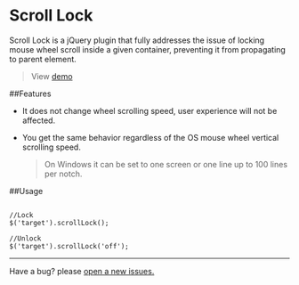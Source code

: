 Scroll Lock 
=================

Scroll Lock is a jQuery plugin that fully addresses the issue of locking mouse wheel scroll inside a given container, preventing it from propagating to parent element.

> View [demo](http://mohammadyounes.github.io/jquery-scrollLock/example/)

##Features

* It does not change wheel scrolling speed, user experience will not be affected. 
* You get the same behavior regardless of the OS mouse wheel vertical scrolling speed.

  > On Windows it can be set to one screen or one line up to 100 lines per notch.


##Usage

```

//Lock
$('target').scrollLock();

//Unlock
$('target').scrollLock('off');

```




------

Have a bug? please [open a new issues.](https://github.com/MohammadYounes/jquery-scrollLock/issues?state=open)
